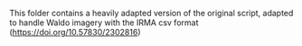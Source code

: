 This folder contains a heavily adapted version of the original script, adapted to handle Waldo imagery with the IRMA csv format (https://doi.org/10.57830/2302816)
